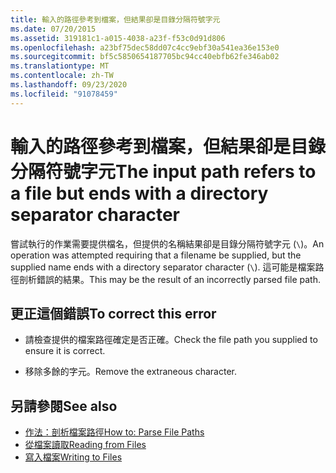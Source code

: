 ```yaml
---
title: 輸入的路徑參考到檔案，但結果卻是目錄分隔符號字元
ms.date: 07/20/2015
ms.assetid: 319181c1-a015-4038-a23f-f53c0d91d806
ms.openlocfilehash: a23bf75dec58dd07c4cc9ebf30a541ea36e153e0
ms.sourcegitcommit: bf5c5850654187705bc94cc40ebfb62fe346ab02
ms.translationtype: MT
ms.contentlocale: zh-TW
ms.lasthandoff: 09/23/2020
ms.locfileid: "91078459"
---
```

# <a name="the-input-path-refers-to-a-file-but-ends-with-a-directory-separator-character"></a><span data-ttu-id="14180-102">輸入的路徑參考到檔案，但結果卻是目錄分隔符號字元</span><span class="sxs-lookup"><span data-stu-id="14180-102">The input path refers to a file but ends with a directory separator character</span></span>

<span data-ttu-id="14180-103">嘗試執行的作業需要提供檔名，但提供的名稱結果卻是目錄分隔符號字元 (`\`)。</span><span class="sxs-lookup"><span data-stu-id="14180-103">An operation was attempted requiring that a filename be supplied, but the supplied name ends with a directory separator character (`\`).</span></span> <span data-ttu-id="14180-104">這可能是檔案路徑剖析錯誤的結果。</span><span class="sxs-lookup"><span data-stu-id="14180-104">This may be the result of an incorrectly parsed file path.</span></span>  
  
## <a name="to-correct-this-error"></a><span data-ttu-id="14180-105">更正這個錯誤</span><span class="sxs-lookup"><span data-stu-id="14180-105">To correct this error</span></span>  
  
- <span data-ttu-id="14180-106">請檢查提供的檔案路徑確定是否正確。</span><span class="sxs-lookup"><span data-stu-id="14180-106">Check the file path you supplied to ensure it is correct.</span></span>  
  
- <span data-ttu-id="14180-107">移除多餘的字元。</span><span class="sxs-lookup"><span data-stu-id="14180-107">Remove the extraneous character.</span></span>  
  
## <a name="see-also"></a><span data-ttu-id="14180-108">另請參閱</span><span class="sxs-lookup"><span data-stu-id="14180-108">See also</span></span>

- [<span data-ttu-id="14180-109">作法：剖析檔案路徑</span><span class="sxs-lookup"><span data-stu-id="14180-109">How to: Parse File Paths</span></span>](../developing-apps/programming/drives-directories-files/how-to-parse-file-paths.md)
- [<span data-ttu-id="14180-110">從檔案讀取</span><span class="sxs-lookup"><span data-stu-id="14180-110">Reading from Files</span></span>](../developing-apps/programming/drives-directories-files/reading-from-files.md)
- [<span data-ttu-id="14180-111">寫入檔案</span><span class="sxs-lookup"><span data-stu-id="14180-111">Writing to Files</span></span>](../developing-apps/programming/drives-directories-files/writing-to-files.md)
